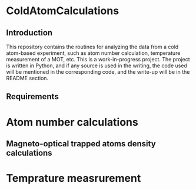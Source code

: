 # ColdAtomCalculations
## Introduction
This repository contains the routines for analyzing the data from a cold atom-based experiment, such as atom number calculation, temperature measurement of a MOT, etc. This is a work-in-progress project. The project is written in Python, and if any source is used in the writing, the code used will be mentioned in the corresponding code, and the write-up will be in the README section.

## Requirements


# Atom number calculations

## Magneto-optical trapped atoms density calculations

# Temprature measrurement
